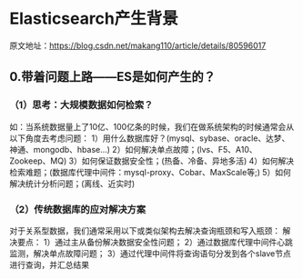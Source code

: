 # Elasticsearch产生背景

原文地址：https://blog.csdn.net/makang110/article/details/80596017

## 0.带着问题上路——ES是如何产生的？

### （1）思考：大规模数据如何检索？

如：当系统数据量上了10亿、100亿条的时候，我们在做系统架构的时候通常会从以下角度去考虑问题： 
1）用什么数据库好？(mysql、sybase、oracle、达梦、神通、mongodb、hbase…) 
2）如何解决单点故障；(lvs、F5、A10、Zookeep、MQ) 
3）如何保证数据安全性；(热备、冷备、异地多活) 
4）如何解决检索难题；(数据库代理中间件：mysql-proxy、Cobar、MaxScale等;) 
5）如何解决统计分析问题；(离线、近实时)

### （2）传统数据库的应对解决方案

对于关系型数据，我们通常采用以下或类似架构去解决查询瓶颈和写入瓶颈： 
解决要点： 
1）通过主从备份解决数据安全性问题； 
2）通过数据库代理中间件心跳监测，解决单点故障问题； 
3）通过代理中间件将查询语句分发到各个slave节点进行查询，并汇总结果 